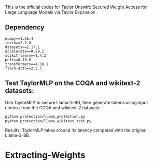 This is the official codes for Taylor Unswift: Secured Weight Access for Large Language Models via Taylor Expansion.


## Dependency

```angular2html
numpy==1.26.4
torch==2.2.0
datasets==2.17.1
accelerate==0.29.2
scikit-learn==1.4.2
peft==0.10.0
transformers==4.38.1
flash-attn==2.5.7
```


## Test TaylorMLP on the COQA and wikitext-2 datasets:

Use TaylorMLP to secure Llama-3-8B, then generate tokens using input context from the COQA and wikitext-2 datasets:

```bash 
python protection/llama_protection.py 
python protection/llama_wikitext_test.py
```

Results: TaylorMLP takes around 4x latency compared with the original Llama-3-8B.

# Extracting-Weights
